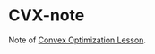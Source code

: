 # CVX-note

Note of [Convex Optimization Lesson](https://www.youtube.com/watch?v=e6Hm3TycnqU&list=PLex0qwR2dnJh_7351A8HmasW1G-__le_S).
